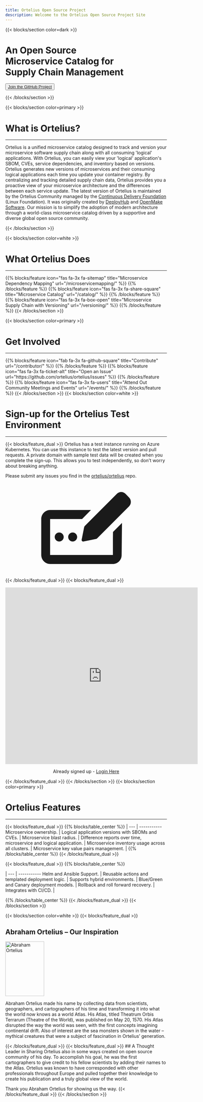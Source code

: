```yaml
---
title: Ortelius Open Source Project
description: Welcome to the Ortelius Open Source Project Site
---
```


{{< blocks/section color=dark >}}
<div class="col-12">
<div style="max-width:400px">
<h1 class="text-left">An Open Source Microservice Catalog for Supply Chain Management</h1>
</div>
<div id="home-github">
<p class="text-left"><button ><a href="https://github.com/ortelius/ortelius"><span>Join the GitHub Project</span></a></button></p>
</div>
</div>
{{< /blocks/section >}}

{{< blocks/section color=primary >}}
<div class="col-12">
<h1 class="text-center">What is Ortelius?</h1>
<hr>
</div>

Ortelius is a unified microservice catalog designed to track and version your microservice software supply chain along with all consuming 'logical' applications. With Ortelius, you can easily view your 'logical' application's SBOM, CVEs, service dependencies, and inventory based on versions. Ortelius generates new versions of microservices and their consuming logical applications each time you update your container registry. By centralizing and tracking detailed supply chain data, Ortelius provides you a proactive view of your microservice architecture and the differences between each service update. The latest version of Ortelius is maintained by the Ortelius Community managed by the [Continuous Delivery Foundation](http://cd.foundation/) (Linux Foundation).  It was originally created by [DeployHub](https://www.deployhub.com/) and [OpenMake Software](https://www.openmakesoftware.com). Our mission is to simplify the adoption of modern architecture through a world-class microservice catalog driven by a supportive and diverse global open source community.
<p></p>
{{< /blocks/section >}}

{{< blocks/section color=white >}}
<div class="col-12">
<h1 class="text-center">What Ortelius Does</h1>
<hr>
<p></p>
</div>
{{% blocks/feature icon="fas fa-3x fa-sitemap" title="Microservice Dependency Mapping" url="/microservicemapping/" %}}
{{% /blocks/feature %}}
{{% blocks/feature icon="fas fa-3x fa-share-square" title="Microservice Catalog" url="/catalog/" %}}
{{% /blocks/feature %}}
{{% blocks/feature icon="fas fa-3x fa-box-open" title="Microservice Supply Chain with Versioning" url="/versioning/" %}}
{{% /blocks/feature %}}
{{< /blocks/section >}}

{{< blocks/section color=primary >}}
<div class="col-12">
<h1 class="text-center">Get Involved</h1>
<hr>
<p></p>
</div>
{{% blocks/feature icon="fab fa-3x fa-github-square" title="Contribute" url="/contributor/" %}}
{{% /blocks/feature %}}
{{% blocks/feature icon="fas fa-3x fa-ticket-alt" title="Open an Issue" url="https://github.com/ortelius/ortelius/issues" %}}
{{% /blocks/feature %}}
{{% blocks/feature icon="fas fa-3x fa-users" title="Attend Out Community Meetings and Events" url="/events/" %}}
{{% /blocks/feature %}}
{{< /blocks/section >}}
{{< blocks/section color=white >}}

<div class="col-12">
<h1 class="text-center">Sign-up for the Ortelius Test Environment</h1>
<hr>
<p></p>
</div>

{{< blocks/feature_dual >}}
Ortelius has a test instance running on Azure Kubernetes.  You can use this instance to test the latest version and pull requests. A private domain with sample test data will be created when you complete the sign-up.  This allows you to test independently, so don't worry about breaking anything.

Please submit any issues you find in the [ortelius/ortelius](https://github.com/ortelius/ortelius/issues) repo.

<p align="center">
<svg height="280px" width="280px" aria-hidden="true" focusable="false" data-prefix="fas" data-icon="pen-field" class="svg-inline--fa fa-pen-field fa-w-20" role="img" xmlns="http://www.w3.org/2000/svg" viewBox="0 0 640 512"><path fill="currentColor" d="M192 320c0 17.67 14.33 32 32 32s32-14.33 32-32S241.7 288 224 288S192 302.3 192 320zM96 320c0 17.67 14.33 32 32 32s32-14.33 32-32S145.7 288 128 288S96 302.3 96 320zM639.1 69.79c0-11.26-4.295-22.52-12.89-31.11L601.3 12.89c-8.592-8.592-19.85-12.89-31.11-12.89S547.7 4.295 539.1 12.89L311.7 240.3c-3.072 3.072-5.164 6.984-6.016 11.24l-17.46 87.32c-.1486 .7434-.2188 1.471-.2188 2.191c0 6.012 4.924 10.94 10.94 10.94c.7197 0 1.449-.0707 2.192-.2194l87.33-17.46c4.258-.8516 8.168-2.945 11.24-6.016l227.4-227.4C635.7 92.31 639.1 81.05 639.1 69.79zM511.1 326.6C511.1 326.6 511.1 326.6 511.1 326.6L511.1 448H63.1V192h228.1l63.1-64H63.1C28.66 128 0 156.7 0 192v256c0 35.35 28.66 64 63.1 64h447.1c35.34 0 63.1-28.65 63.1-63.1L576 219.9l-64 63.99L511.1 326.6z"></path></svg>
</p>

{{< /blocks/feature_dual >}}
{{< blocks/feature_dual >}}
<div align="center">

<iframe width="600px" height="550px" src="https://dev.ortelius.io/dmadminweb/signup.html" frameBorder="0" scrolling="no"></iframe>

Already signed up - [Login Here](https://dev.ortelius.io/dmadminweb/Login#dhmain)

</div>

{{< /blocks/feature_dual >}}
{{< /blocks/section >}}
{{< blocks/section color=primary >}}
<div class="col-12">
<h1 class="text-center">Ortelius Features</h1>
<hr>
<p></p>
</div>
{{< blocks/feature_dual >}}
{{% blocks/table_center %}}
 | 
--- | ----------- 
Microservice ownership. | <i class="fas fa-3x fa-check-square"></i>
Logical application versions with SBOMs and CVEs. | <i class="fas fa-3x fa-check-square"></i>
Microservice blast radius. | <i class="fas fa-3x fa-check-square"></i>
Difference reports over time, microservice and logical application. | <i class="fas fa-3x fa-check-square"></i>
Microservice inventory usage across all clusters. | <i class="fas fa-3x fa-check-square"></i>
Microservice key value pairs management. | <i class="fas fa-3x fa-check-square"></i>
{{% /blocks/table_center %}}
{{< /blocks/feature_dual >}}

{{< blocks/feature_dual >}}
{{% blocks/table_center %}}

 | 
--- | ----------- 
Helm and Ansible Support. | <i class="fas fa-3x fa-check-square"></i>
Reusable actions and templated deployment logic. | <i class="fas fa-3x fa-check-square"></i>
Supports hybrid environments. | <i class="fas fa-3x fa-check-square"></i>
Blue/Green and Canary deployment models. | <i class="fas fa-3x fa-check-square"></i>
Rollback and roll forward recovery. | <i class="fas fa-3x fa-check-square"></i>
Integrates with CI/CD.  | <i class="fas fa-3x fa-check-square"></i>

{{% /blocks/table_center %}}
{{< /blocks/feature_dual >}}
{{< /blocks/section >}}

{{< blocks/section color=white >}}
{{< blocks/feature_dual >}}
## Abraham Ortelius – Our Inspiration

<div class="wrapdiv">
<img class="wrapdiv_image" src="images/abrahamortelius.jpg" alt="Abraham Ortelius" style="width:121px; height:170px" />
<p class="wrapdiv_text">Abraham Ortelius made his name by collecting data from scientists, geographers, and cartographers of his time and transforming it into what the world now knows as a world Atlas. His Atlas, titled Theatrum Orbis Terrarum (Theatre of the World), was published on May 20, 1570. His Atlas disrupted the way the world was seen, with the first concepts imagining continental drift. Also of interest are the sea monsters shown in the water – mythical creatures that were a subject of fascination in Ortelius’ generation.</p>
</div>
{{< /blocks/feature_dual >}}
{{< blocks/feature_dual >}}
## A Thought Leader in Sharing
Ortelius also in some ways created on open source community of his day. To accomplish his goal, he was the first cartographers to give credit to his fellow scientists by adding their names to the Atlas. Ortelius was known to have corresponded with other professionals throughout Europe and pulled together their knowledge to create his publication and a truly global view of the world.

Thank you Abraham Ortelius for showing us the way.
{{< /blocks/feature_dual >}}
{{< /blocks/section >}}